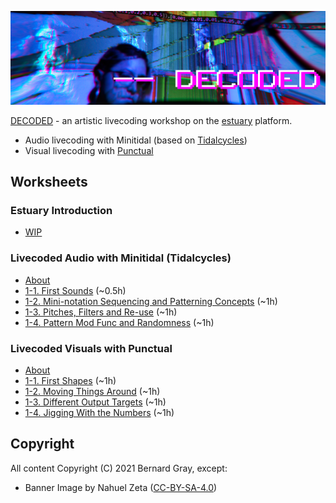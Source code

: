 !['DECODED Banner](images/flor_banner.png)

[DECODED](https://decoded.grbt.com.au) - an artistic livecoding workshop on the [estuary](https://estuary.mcmaster.ca) platform. 

 - Audio livecoding with Minitidal (based on [Tidalcycles](https://tidalcycles.org/))
 - Visual livecoding with [Punctual](https://github.com/dktr0/Punctual)

## Worksheets

### Estuary Introduction

 - [WIP](/estuary/README.md)

### Livecoded Audio with Minitidal (Tidalcycles)

 - [About](/minitidal/)
 - [1-1. First Sounds](/minitidal/1-1.md) (~0.5h)
 - [1-2. Mini-notation Sequencing and Patterning Concepts](/minitidal/1-2.md) (~1h)
 - [1-3. Pitches, Filters and Re-use](/minitidal/1-3.md) (~1h)
 - [1-4. Pattern Mod Func and Randomness](/minitidal/1-4.md) (~1h)

### Livecoded Visuals with Punctual

 - [About](/punctual/)
 - [1-1. First Shapes](/punctual/1-1.md) (~1h)
 - [1-2. Moving Things Around](/punctual/1-2.md) (~1h)
 - [1-3. Different Output Targets](/punctual/1-3.md) (~1h)
 - [1-4. Jigging With the Numbers](/punctual/1-4.md) (~1h)

## Copyright
All content Copyright (C) 2021 Bernard Gray, except:

 - Banner Image by Nahuel Zeta ([CC-BY-SA-4.0](https://creativecommons.org/licenses/by-sa/4.0/))

